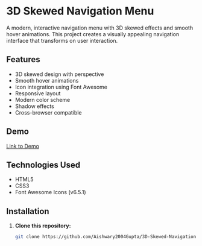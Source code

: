 # 3D Skewed Navigation Menu

A modern, interactive navigation menu with 3D skewed effects and smooth hover animations. This project creates a visually appealing navigation interface that transforms on user interaction.

## Features
- 3D skewed design with perspective
- Smooth hover animations
- Icon integration using Font Awesome
- Responsive layout
- Modern color scheme
- Shadow effects
- Cross-browser compatible

## Demo
[Link to Demo](#)

## Technologies Used
- HTML5
- CSS3
- Font Awesome Icons (v6.5.1)

## Installation

1. **Clone this repository:**
   ```bash
   git clone https://github.com/Aishwary2004Gupta/3D-Skewed-Navigation-Menu.git
